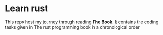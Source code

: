 # Learn rust
This repo host my journey through reading **The Book**. It contains the coding tasks given in The rust programming book in a chronological order.
